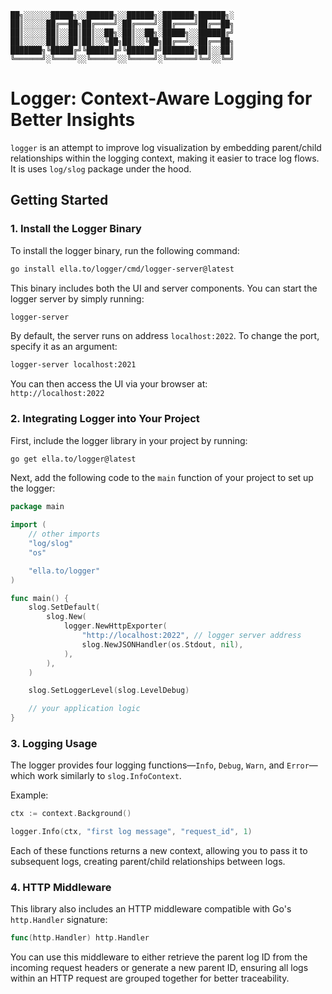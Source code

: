 ```
██╗░░░░░░█████╗░░██████╗░░██████╗░███████╗██████╗░
██║░░░░░██╔══██╗██╔════╝░██╔════╝░██╔════╝██╔══██╗
██║░░░░░██║░░██║██║░░██╗░██║░░██╗░█████╗░░██████╔╝
██║░░░░░██║░░██║██║░░╚██╗██║░░╚██╗██╔══╝░░██╔══██╗
███████╗╚█████╔╝╚██████╔╝╚██████╔╝███████╗██║░░██║
╚══════╝░╚════╝░░╚═════╝░░╚═════╝░╚══════╝╚═╝░░╚═╝
```

# Logger: Context-Aware Logging for Better Insights

`logger` is an attempt to improve log visualization by embedding parent/child relationships within the logging context, making it easier to trace log flows. It is uses `log/slog` package under the hood.

## Getting Started

### 1. Install the Logger Binary

To install the logger binary, run the following command:

```bash
go install ella.to/logger/cmd/logger-server@latest
```

This binary includes both the UI and server components. You can start the logger server by simply running:

```bash
logger-server
```

By default, the server runs on address `localhost:2022`. To change the port, specify it as an argument:

```bash
logger-server localhost:2021
```

You can then access the UI via your browser at:  
`http://localhost:2022`

### 2. Integrating Logger into Your Project

First, include the logger library in your project by running:

```bash
go get ella.to/logger@latest
```

Next, add the following code to the `main` function of your project to set up the logger:

```go
package main

import (
    // other imports
    "log/slog"
    "os"

    "ella.to/logger"
)

func main() {
    slog.SetDefault(
        slog.New(
            logger.NewHttpExporter(
                "http://localhost:2022", // logger server address
                slog.NewJSONHandler(os.Stdout, nil),
            ),
        ),
    )

    slog.SetLoggerLevel(slog.LevelDebug)

    // your application logic
}
```

### 3. Logging Usage

The logger provides four logging functions—`Info`, `Debug`, `Warn`, and `Error`—which work similarly to `slog.InfoContext`.

Example:

```go
ctx := context.Background()

logger.Info(ctx, "first log message", "request_id", 1)
```

Each of these functions returns a new context, allowing you to pass it to subsequent logs, creating parent/child relationships between logs.

### 4. HTTP Middleware

This library also includes an HTTP middleware compatible with Go's `http.Handler` signature:

```go
func(http.Handler) http.Handler
```

You can use this middleware to either retrieve the parent log ID from the incoming request headers or generate a new parent ID, ensuring all logs within an HTTP request are grouped together for better traceability.
